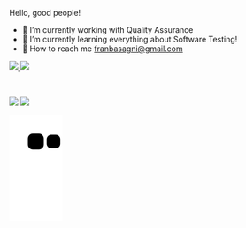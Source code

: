 Hello, good people! 

- 🔭 I’m currently working with Quality Assurance
- 🌱 I’m currently learning everything about Software Testing!
- 💬 How to reach me franbasagni@gmail.com 


 <div>
  <a href="https://github.com/fbasagni">
  <img height="180em" src="https://github-readme-stats.vercel.app/api?username=fbasagni&show_icons=true&theme=dracula&include_all_commits=true&count_private=true"/>
  <img height="180em" src="https://github-readme-stats.vercel.app/api/top-langs/?username=fbasagni&layout=compact&langs_count=7&theme=dracula"/>
</div>
  
<div style="display: inline_block"><br>
  
  ##  
   
<div> 
  <a href = "mailto:franbasagni@gmail.com"><img src="https://img.shields.io/badge/-Gmail-%23333?style=for-the-badge&logo=gmail&logoColor=white" target="_blank"></a>
  <a href="https://www.linkedin.com/in/francine-basagni-50879a70/" target="_blank"><img src="https://img.shields.io/badge/-LinkedIn-%230077B5?style=for-the-badge&logo=linkedin&logoColor=white" target="_blank"></a> 
 
  ![Snake animation](https://github.com/rafaballerini/rafaballerini/blob/output/github-contribution-grid-snake.svg)
 
</div>
